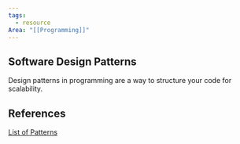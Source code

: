 ```yaml
---
tags:
  - resource
Area: "[[Programming]]"
---
```


## Software Design Patterns
Design patterns in programming are a way to structure your code for scalability. 


## References
[List of Patterns](https://refactoring.guru/design-patterns/catalog)